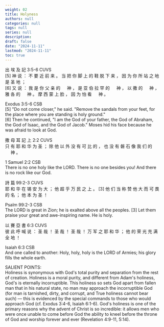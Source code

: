 ```yaml
---
weight: 02
title: Holyness
authors: null
categories: null
tags: null
series: null
description: 
draft: false
date: "2024-11-11"
lastmod: "2024-11-11"
toc: true
---
```


<!--more-->

出 埃 及 記 3:5-6 CUVS  
[5] 神 说 ： 不 要 近 前 来 。 当 把 你 脚 上 的 鞋 脱 下 来 ， 因 为 你 所 站 之 地 是 圣 地 ；   
[6] 又 说 ： 我 是 你 父 亲 的 　 神 ， 是 亚 伯 拉 罕 的 　 神 ， 以 撒 的 　 神 ， 雅 各 的 　 神 。 摩 西 蒙 上 脸 ， 因 为 怕 看 　 神 。

Exodus 3:5-6 CSB  
[5] "Do not come closer," he said. "Remove the sandals from your feet, for the place where you are standing is holy ground."    
[6] Then he continued, "I am the God of your father, the God of Abraham, the God of Isaac, and the God of Jacob." Moses hid his face because he was afraid to look at God.

撒 母 耳 記 上 2:2 CUVS  
只 有 耶 和 华 为 圣 ； 除 他 以 外 没 有 可 比 的 ， 也 没 有 磐 石 像 我 们 的 　 神 。

1 Samuel 2:2 CSB  
There is no one holy like the LORD. There is no one besides you! And there is no rock like our God.

詩 篇 99:2-3 CUVS  
耶 和 华 在 锡 安 为 大 ； 他 超 乎 万 民 之 上 。 [3] 他 们 当 称 赞 他 大 而 可 畏 的 名 ； 他 本 为 圣 ！

Psalm 99:2-3 CSB  
The LORD is great in Zion; he is exalted above all the peoples. [3] Let them praise your great and awe-inspiring name. He is holy.


以 賽 亞 書 6:3 CUVS  
彼 此 呼 喊 说 ： 圣 哉 ！ 圣 哉 ！ 圣 哉 ！ 万 军 之 耶 和 华 ； 他 的 荣 光 充 满 全 地 ！

Isaiah 6:3 CSB  
And one called to another: Holy, holy, holy is the LORD of Armies; his glory fills the whole earth.


SALIENT POINTS:  
Holiness is synonymous with God's total purity and separation from the rest of creation. Holiness is a moral purity, and different from Adam's holiness, God's is eternally incorruptible. 
This holiness so sets God apart from fallen man that in his natural state, no man may approach the incorruptible God (for man is tarnished, dirty, and corrupt, and True holiness cannot bear such) — this is evidenced by the special commands to those who would approach God (cf. Exodus 3:4-6, Isaiah 6:1-6). God's holiness is one of the primary reasons why the advent of Christ is so incredible: it allows men who were once unable to come before God the ability to kneel before the throne of God and worship forever and ever (Revelation 4:9-11, 5:14).

